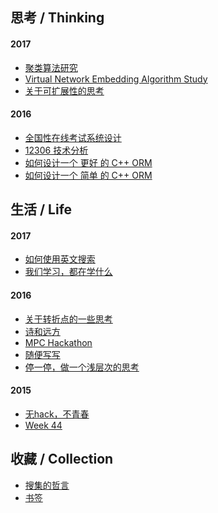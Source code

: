 ﻿<archiveSec>

## 思考 / Thinking

#### 2017

- [聚类算法研究](2017/Graph-Clustering-Study)
- [Virtual Network Embedding Algorithm Study](2017/Virtual-Network-Embedding-Study)
- [关于可扩展性的思考](2017/Thinking-Scalability)

#### 2016

- [全国性在线考试系统设计](2016/Exam-System-Design)
- [12306 技术分析](2016/12306-Architecture)
- [如何设计一个 更好 的 C++ ORM](2016/How-to-Design-a-Better-Cpp-ORM)
- [如何设计一个 简单 的 C++ ORM](2016/How-to-Design-a-Naive-Cpp-ORM)

## 生活 / Life

#### 2017

- [如何使用英文搜索](2017/How-to-Search-English)
- [我们学习，都在学什么](2017/Thinking-College)

#### 2016

- [关于转折点的一些思考](2016/Turning-Point)
- [诗和远方](2016/Utopia-World)
- [MPC Hackathon](2016/MPC-Hackathon)
- [随便写写](2016/Life-Misc)
- [停一停，做一个浅层次的思考](2016/Thinking)

#### 2015

- [无hack，不青春](2015/MS-Campus-Hackathon)
- [Week 44](2015/Week-44)

## 收藏 / Collection

- [搜集的哲言](misc/Quotes)
- [书签](misc/Bookmarks)

</archiveSec>